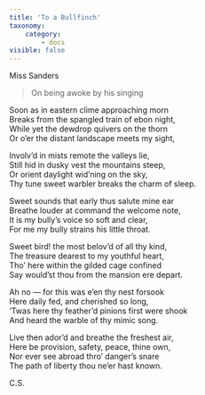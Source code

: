 ```yaml
---
title: 'To a Bullfinch'
taxonomy:
    category:
        - docs
visible: false
---
```


<div class="author">Miss Sanders</div>

> On being awoke by his singing  
  
Soon as in eastern clime approaching morn  
Breaks from the spangled train of ebon night,  
While yet the dewdrop quivers on the thorn  
Or o’er the distant landscape meets my sight,  
  
Involv’d in mists remote the valleys lie,  
Still hid in dusky vest the mountains steep,  
Or orient daylight wid’ning on the sky,  
Thy tune sweet warbler breaks the charm of sleep.  
  
Sweet sounds that early thus salute mine ear  
Breathe louder at command the welcome note,  
It is my bully’s voice so soft and clear,  
For me my bully strains his little throat.  
  
Sweet bird! the most belov’d of all thy kind,  
The treasure dearest to my youthful heart,  
Tho’ here within the gilded cage confined  
Say would’st thou from the mansion ere depart.  
  
Ah no — for this was e’en thy nest forsook  
Here daily fed, and cherished so long,  
’Twas here thy feather’d pinions first were shook  
And heard the warble of thy mimic song.  
  
Live then ador’d and breathe the freshest air,  
Here be provision, safety, peace, thine own,  
Nor ever see abroad thro’ danger’s snare  
The path of liberty thou ne’er hast known.  
  
C.S.